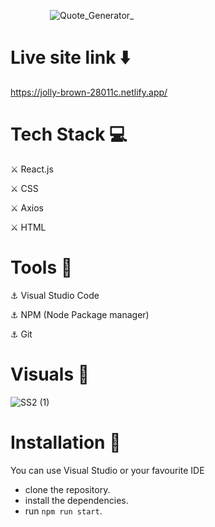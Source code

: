   &nbsp;&nbsp;&nbsp;&nbsp;&nbsp;&nbsp;&nbsp; &nbsp; &nbsp; &nbsp; &nbsp;  ![Quote_Generator_](https://user-images.githubusercontent.com/93304640/156495962-7df08d15-6234-446d-ba21-8b3edf566248.png)

# Live site link ⬇️

https://jolly-brown-28011c.netlify.app/

# Tech Stack 💻

⚔️ React.js

⚔️ CSS

⚔️ Axios

⚔️ HTML

# Tools 🔧

⚓ Visual Studio Code

⚓ NPM (Node Package manager)

⚓ Git

# Visuals 🌻

![SS2 (1)](https://user-images.githubusercontent.com/93304640/156496788-3ca7fbac-16d0-4a0e-a487-7bcd5b2f53a2.png)

# Installation 🔏


You can use Visual Studio or your favourite IDE

- clone the repository.
- install the dependencies.
- run `npm run start`.
